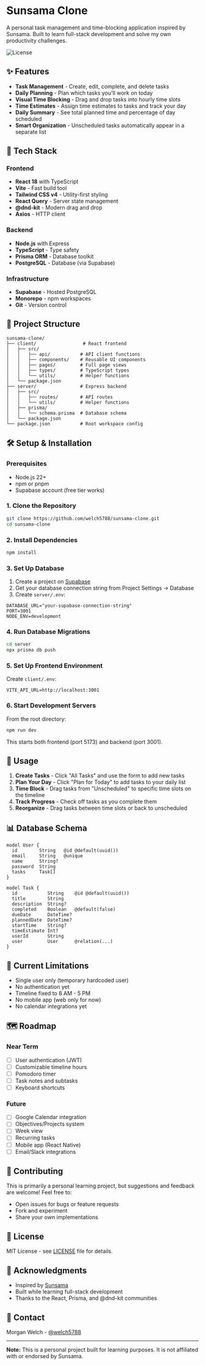 # Sunsama Clone

A personal task management and time-blocking application inspired by Sunsama. Built to learn full-stack development and solve my own productivity challenges.

![License](https://img.shields.io/badge/license-MIT-blue.svg)

## ✨ Features

- **Task Management** - Create, edit, complete, and delete tasks
- **Daily Planning** - Plan which tasks you'll work on today
- **Visual Time Blocking** - Drag and drop tasks into hourly time slots
- **Time Estimates** - Assign time estimates to tasks and track your day
- **Daily Summary** - See total planned time and percentage of day scheduled
- **Smart Organization** - Unscheduled tasks automatically appear in a separate list

## 🚀 Tech Stack

### Frontend
- **React 18** with TypeScript
- **Vite** - Fast build tool
- **Tailwind CSS v4** - Utility-first styling
- **React Query** - Server state management
- **@dnd-kit** - Modern drag and drop
- **Axios** - HTTP client

### Backend
- **Node.js** with Express
- **TypeScript** - Type safety
- **Prisma ORM** - Database toolkit
- **PostgreSQL** - Database (via Supabase)

### Infrastructure
- **Supabase** - Hosted PostgreSQL
- **Monorepo** - npm workspaces
- **Git** - Version control

## 📁 Project Structure
```
sunsama-clone/
├── client/                 # React frontend
│   ├── src/
│   │   ├── api/           # API client functions
│   │   ├── components/    # Reusable UI components
│   │   ├── pages/         # Full page views
│   │   ├── types/         # TypeScript types
│   │   └── utils/         # Helper functions
│   └── package.json
├── server/                # Express backend
│   ├── src/
│   │   ├── routes/        # API routes
│   │   └── utils/         # Helper functions
│   ├── prisma/
│   │   └── schema.prisma  # Database schema
│   └── package.json
└── package.json           # Root workspace config
```

## 🛠️ Setup & Installation

### Prerequisites
- Node.js 22+ 
- npm or pnpm
- Supabase account (free tier works)

### 1. Clone the Repository
```bash
git clone https://github.com/welch5788/sunsama-clone.git
cd sunsama-clone
```

### 2. Install Dependencies
```bash
npm install
```

### 3. Set Up Database
1. Create a project on [Supabase](https://supabase.com)
2. Get your database connection string from Project Settings → Database
3. Create `server/.env`:
```env
DATABASE_URL="your-supabase-connection-string"
PORT=3001
NODE_ENV=development
```

### 4. Run Database Migrations
```bash
cd server
npx prisma db push
```

### 5. Set Up Frontend Environment
Create `client/.env`:
```env
VITE_API_URL=http://localhost:3001
```

### 6. Start Development Servers
From the root directory:
```bash
npm run dev
```

This starts both frontend (port 5173) and backend (port 3001).

## 🎯 Usage

1. **Create Tasks** - Click "All Tasks" and use the form to add new tasks
2. **Plan Your Day** - Click "Plan for Today" to add tasks to your daily list
3. **Time Block** - Drag tasks from "Unscheduled" to specific time slots on the timeline
4. **Track Progress** - Check off tasks as you complete them
5. **Reorganize** - Drag tasks between time slots or back to unscheduled

## 📊 Database Schema
```prisma
model User {
  id        String   @id @default(uuid())
  email     String   @unique
  name      String?
  password  String
  tasks     Task[]
}

model Task {
  id           String    @id @default(uuid())
  title        String
  description  String?
  completed    Boolean   @default(false)
  dueDate      DateTime?
  plannedDate  DateTime?
  startTime    String?
  timeEstimate Int?
  userId       String
  user         User      @relation(...)
}
```

## 🚧 Current Limitations

- Single user only (temporary hardcoded user)
- No authentication yet
- Timeline fixed to 8 AM - 5 PM
- No mobile app (web only for now)
- No calendar integrations yet

## 🗺️ Roadmap

### Near Term
- [ ] User authentication (JWT)
- [ ] Customizable timeline hours
- [ ] Pomodoro timer
- [ ] Task notes and subtasks
- [ ] Keyboard shortcuts

### Future
- [ ] Google Calendar integration
- [ ] Objectives/Projects system
- [ ] Week view
- [ ] Recurring tasks
- [ ] Mobile app (React Native)
- [ ] Email/Slack integrations

## 🤝 Contributing

This is primarily a personal learning project, but suggestions and feedback are welcome! Feel free to:
- Open issues for bugs or feature requests
- Fork and experiment
- Share your own implementations

## 📝 License

MIT License - see [LICENSE](LICENSE) file for details.

## 🙏 Acknowledgments

- Inspired by [Sunsama](https://sunsama.com)
- Built while learning full-stack development
- Thanks to the React, Prisma, and @dnd-kit communities

## 📧 Contact

Morgan Welch - [@welch5788](https://github.com/welch5788)

---

**Note:** This is a personal project built for learning purposes. It is not affiliated with or endorsed by Sunsama.
